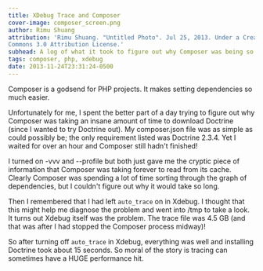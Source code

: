 ```yaml
---
title: XDebug Trace and Composer
cover-image: composer_screen.png
author: Rimu Shuang
attribution: 'Rimu Shuang. "Untitled Photo". Jul 25, 2013. Under a Creative
Commons 3.0 Attribution License.'
subhead: A log of what it took to figure out why Composer was being so slow
tags: composer, php, xdebug
date: 2013-11-24T23:31:24-0500
---
```


Composer is a godsend for PHP projects. It makes setting dependencies so much
easier.

Unfortunately for me, I spent the better part of a day trying to figure out why
Composer was taking an insane amount of time to download Doctrine (since I
wanted to try Doctrine out). My composer.json file was as simple as could
possibly be; the only requirement listed was Doctrine 2.3.4. Yet I waited for
over an hour and Composer still hadn't finished! 

I turned on -vvv and --profile but both just gave me the cryptic piece of
information that Composer was taking forever to read from its cache. Clearly
Composer was spending a lot of time sorting through the graph of dependencies,
but I couldn't figure out why it would take so long. 

Then I remembered that I had left `auto_trace` on in Xdebug. I thought that this
might help me diagnose the problem and went into /tmp to take a look. It turns
out Xdebug itself was the problem. The trace file was 4.5 GB (and that was after
I had stopped the Composer process midway)! 

So after turning off `auto_trace` in Xdebug, everything was well and installing
Doctrine took about 15 seconds. So moral of the story is tracing can sometimes
have a HUGE performance hit. 
